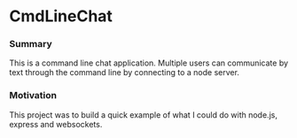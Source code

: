 # CmdLineChat

### Summary

This is a command line chat application. Multiple users can communicate by text through the command line by connecting to a node server.

### Motivation

This project was to build a quick example of what I could do with node.js, express and websockets.
